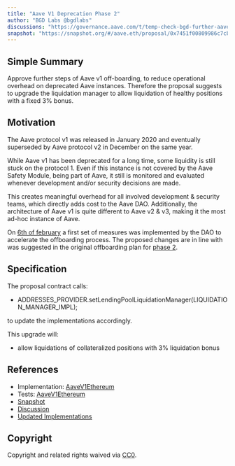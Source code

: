 ```yaml
---
title: "Aave V1 Deprecation Phase 2"
author: "BGD Labs @bgdlabs"
discussions: "https://governance.aave.com/t/temp-check-bgd-further-aave-v1-deprecation-strategy/15893/5"
snapshot: "https://snapshot.org/#/aave.eth/proposal/0x7451f00809986c7cb8cce7ef4587efdfedad06089ebf2851d64122d00b035d9c"
---
```


## Simple Summary

Approve further steps of Aave v1 off-boarding, to reduce operational overhead on deprecated Aave instances.
Therefore the proposal suggests to upgrade the liquidation manager to allow liquidation of healthy positions with a fixed 3% bonus.

## Motivation

The Aave protocol v1 was released in January 2020 and eventually superseded by Aave protocol v2 in December on the same year.

While Aave v1 has been deprecated for a long time, some liquidity is still stuck on the protocol 1. Even if this instance is not covered by the Aave Safety Module, being part of Aave, it still is monitored and evaluated whenever development and/or security decisions are made.

This creates meaningful overhead for all involved development & security teams, which directly adds cost to the Aave DAO. Additionally, the architecture of Aave v1 is quite different to Aave v2 & v3, making it the most ad-hoc instance of Aave.

On [6th of february](https://vote.onaave.com/proposal/?proposalId=15) a first set of measures was implemented by the DAO to accelerate the offboarding process.
The proposed changes are in line with was suggested in the original offboarding plan for [phase 2](https://governance.aave.com/t/temp-check-bgd-further-aave-v1-deprecation-strategy/15893).

## Specification

The proposal contract calls:

- ADDRESSES_PROVIDER.setLendingPoolLiquidationManager(LIQUIDATION_MANAGER_IMPL);

to update the implementations accordingly.

This upgrade will:

- allow liquidations of collateralized positions with 3% liquidation bonus

## References

- Implementation: [AaveV1Ethereum](https://github.com/bgd-labs/aave-proposals-v3/blob/main/src/20240218_AaveV1Ethereum_AaveV1DeprecationPhase2/AaveV1Ethereum_AaveV1Deprecation_20240218.sol)
- Tests: [AaveV1Ethereum](https://github.com/bgd-labs/aave-proposals-v3/blob/main/src/20240218_AaveV1Ethereum_AaveV1DeprecationPhase2/AaveV1Ethereum_AaveV1Deprecation_20240218.t.sol)
- [Snapshot](https://snapshot.org/#/aave.eth/proposal/0x7451f00809986c7cb8cce7ef4587efdfedad06089ebf2851d64122d00b035d9c)
- [Discussion](https://governance.aave.com/t/temp-check-bgd-further-aave-v1-deprecation-strategy/15893/5)
- [Updated Implementations](https://github.com/bgd-labs/v1-offboarding)

## Copyright

Copyright and related rights waived via [CC0](https://creativecommons.org/publicdomain/zero/1.0/).
